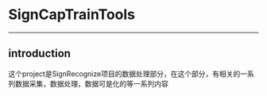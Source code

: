 # SignCapTrainTools
----------
## introduction
这个project是SignRecognize项目的数据处理部分，在这个部分，有相关的一系列数据采集，数据处理，数据可是化的等一系列内容

